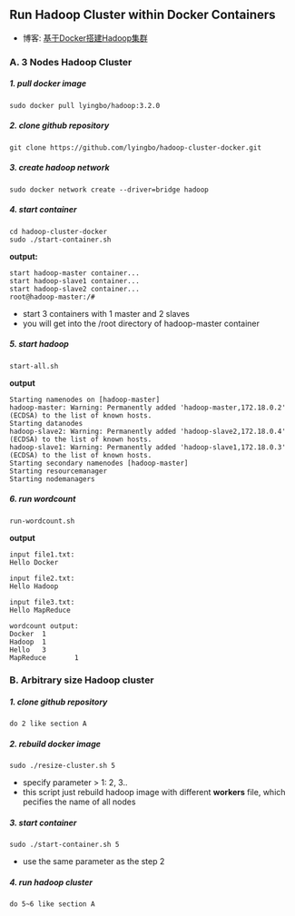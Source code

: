 ## Run Hadoop Cluster within Docker Containers


- 博客: [基于Docker搭建Hadoop集群](http://blog.sina.com.cn/s/blog_6f83fdb40102yhur.html)


### A. 3 Nodes Hadoop Cluster

##### 1. pull docker image
```
sudo docker pull lyingbo/hadoop:3.2.0
```

##### 2. clone github repository
```
git clone https://github.com/lyingbo/hadoop-cluster-docker.git
```

##### 3. create hadoop network
```
sudo docker network create --driver=bridge hadoop
```

##### 4. start container
```
cd hadoop-cluster-docker
sudo ./start-container.sh
```

**output:**
```
start hadoop-master container...
start hadoop-slave1 container...
start hadoop-slave2 container...
root@hadoop-master:/# 
```
- start 3 containers with 1 master and 2 slaves
- you will get into the /root directory of hadoop-master container

##### 5. start hadoop
```
start-all.sh
```

**output**
```
Starting namenodes on [hadoop-master]
hadoop-master: Warning: Permanently added 'hadoop-master,172.18.0.2' (ECDSA) to the list of known hosts.
Starting datanodes
hadoop-slave2: Warning: Permanently added 'hadoop-slave2,172.18.0.4' (ECDSA) to the list of known hosts.
hadoop-slave1: Warning: Permanently added 'hadoop-slave1,172.18.0.3' (ECDSA) to the list of known hosts.
Starting secondary namenodes [hadoop-master]
Starting resourcemanager
Starting nodemanagers
```

##### 6. run wordcount
```
run-wordcount.sh
```

**output**
```
input file1.txt:
Hello Docker

input file2.txt:
Hello Hadoop

input file3.txt:
Hello MapReduce

wordcount output:
Docker  1
Hadoop  1
Hello   3
MapReduce       1

```

### B. Arbitrary size Hadoop cluster

##### 1. clone github repository
```
do 2 like section A
```

##### 2. rebuild docker image
```
sudo ./resize-cluster.sh 5
```
- specify parameter > 1: 2, 3..
- this script just rebuild hadoop image with different **workers** file, which pecifies the name of all nodes


##### 3. start container
```
sudo ./start-container.sh 5
```
- use the same parameter as the step 2

##### 4. run hadoop cluster 
```
do 5~6 like section A
```
